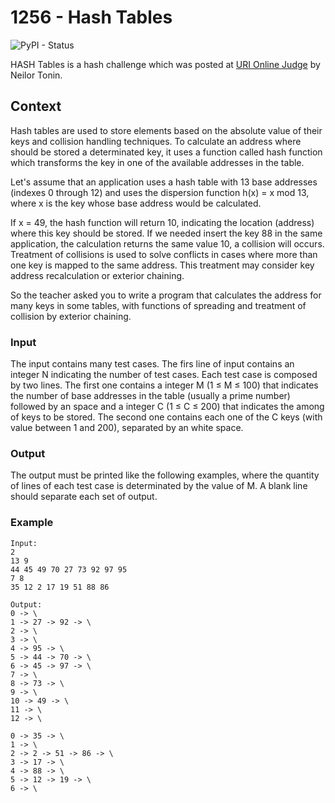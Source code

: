 # 1256 - Hash Tables
![PyPI - Status](https://img.shields.io/pypi/status/Django.svg)

HASH Tables is a hash challenge which was posted at [URI Online Judge](https://www.urionlinejudge.com.br/judge/pt/problems/view/1256) by Neilor Tonin.

## Context
Hash tables are used to store elements based on the absolute value of their keys and collision handling techniques. To calculate an address where should be stored a determinated key, it uses a function called hash function which transforms the key in one of the available addresses in the table.

Let's assume that an application uses a hash table with 13 base addresses (indexes 0 through 12) and uses the dispersion function h(x) = x mod 13, where x is the key whose base address would be calculated.

If x = 49, the hash function will return 10, indicating the location (address) where this key should be stored. If we needed insert the key 88 in the same application, the calculation returns the same value 10, a collision will occurs. Treatment of collisions is used to solve conflicts in cases where more than one key is mapped to the same address. This treatment may consider key address recalculation or exterior chaining.

So the teacher asked you to write a program that calculates the address for many keys in some tables, with functions of spreading and treatment of collision by exterior chaining.

### Input
The input contains many test cases. The firs line of input contains an integer N indicating the number of test cases. Each test case is composed by two lines. The first one contains a integer  M  (1 ≤ M ≤ 100) that indicates the number of base addresses in the table (usually a prime number) followed by an space and a integer C (1 ≤ C ≤ 200) that indicates the among of keys to be stored. The second one contains each one of the C keys (with value between 1 and 200), separated by an white space.

### Output
The output must be printed like the following examples, where the quantity of lines of each test case is determinated by the value of M. A blank line should separate each set of output.

### Example
```
Input:
2
13 9
44 45 49 70 27 73 92 97 95
7 8
35 12 2 17 19 51 88 86

Output:
0 -> \
1 -> 27 -> 92 -> \
2 -> \
3 -> \
4 -> 95 -> \
5 -> 44 -> 70 -> \
6 -> 45 -> 97 -> \
7 -> \
8 -> 73 -> \
9 -> \
10 -> 49 -> \
11 -> \
12 -> \

0 -> 35 -> \
1 -> \
2 -> 2 -> 51 -> 86 -> \
3 -> 17 -> \
4 -> 88 -> \
5 -> 12 -> 19 -> \
6 -> \
```
